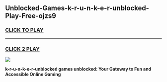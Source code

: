 
## Unblocked-Games-k-r-u-n-k-e-r-unblocked-Play-Free-ojzs9
<h3>
<a href="https://premium76.site?title=k-r-u-n-k-e-r-unblocked&ref=23A">CLICK TO PLAY</a></h3>
<hr>

<h3>
<a href="https://premium76.site?title=k-r-u-n-k-e-r-unblocked&ref=23A">CLICK 2 PLAY</a>
  
</h3>

<a href="https://premium76.site?title=k-r-u-n-k-e-r-unblocked&ref=23A"><img src="https://clearcache.store/games.png"></a>


**k-r-u-n-k-e-r-unblocked games unblocked: Your Gateway to Fun and Accessible Online Gaming**
